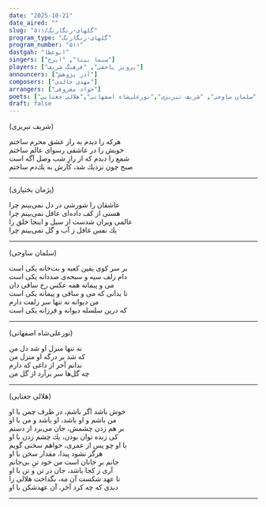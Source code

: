 ```yaml
---
date: "2025-10-21"
date_aired: ""
slug: "گلهای-رنگارنگ/۵۱۱"
program_type: "گلهای-رنگارنگ"
program_number: "۵۱۱"
dastgah: "ابوعطا"
singers: ["سیما بینا", "ایرج"]
players: ["پرویز یاحقی", "فرهنگ شریف"]
announcers: ["آذر پژوهش"]
composers: ["مهدی خالدی"]
arrangers: ["جواد معروفی"]
poets: ["پژمان بختیاری", "سلمان ساوجی", "شریف تبریزی","نورعلی‌شاه اصفهانی","هلالی جغتایی"]
draft: false
---
```


(شریف تبریزی)

هركه را دیدم به راز عشق محرم ساختم  
خویش را در عاشقی رسوای عالم ساختم  
شمع را دیدم كه از رازِ شب وصل آگه است  
صبح چون نزدیك شد، كارش به یك‌دم ساختم  

---

(پژمان بختیاری)

عاشقان را شورشی در دل نمی‌بینم چرا  
هستی از كف ‌داده‌ای عاقل نمی‌بینم چرا  
عالمی ویران شدست از سیل و اینجا خلق را  
یك نفس غافل ز آب و گل نمی‌بینم چرا  

---

(سلمان ساوجی)

بر سر كوی یقین كعبه و بت‌خانه یكی است  
دام زلف سیه و سبحه‌ی صددانه یكی است  
می و پیمانه همه عكس رخ ساقی دان  
تا بدانی كه می و ساقی و پیمانه یكی است  
من دیوانه نه تنها سر زلفت دارم  
كه درین سلسله دیوانه و فرزانه یكی است  

---

(نورعلی‌شاه اصفهانی)

نه تنها منزل او شد دل من  
که شد بر درگه او منزل من  
ندانم آخر از داغی که دارم  
چه گل‌ها سر برآرد از گل من  

---

(هلالی جغتایی)

خوش باشد اگر باشم، در طرف چمن با او  
من باشم و او باشد، او باشد و من با او  
بر هم زدن چشمش، جان می‌برد از دستم  
كی زنده توان بودن، یك چشم زدن با او  
با او چو پس از عمری، خواهم سخنی گویم  
هرگز نشود پیدا، مقدار سخن با او  
جانم برِ جانان است من خود تنِ بی‌جانم  
آری ز كجا باشد، جان در تن و تن با او  
تا عهد شكست آن مه، بگداخت هلالی را  
دیدی كه چه كرد آخر، آن عهدشكن با او

---